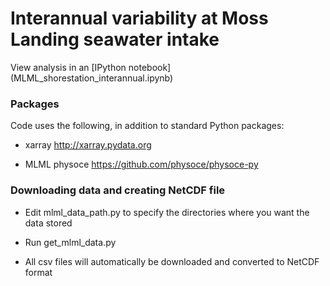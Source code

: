 # Interannual variability at Moss Landing seawater intake

View analysis in an [IPython notebook] (MLML_shorestation_interannual.ipynb)

### Packages

Code uses the following, in addition to standard Python packages:

* xarray http://xarray.pydata.org

* MLML physoce https://github.com/physoce/physoce-py

### Downloading data and creating NetCDF file

* Edit mlml_data_path.py to specify the directories where you want the data stored

* Run get_mlml_data.py

* All csv files will automatically be downloaded and converted to NetCDF format